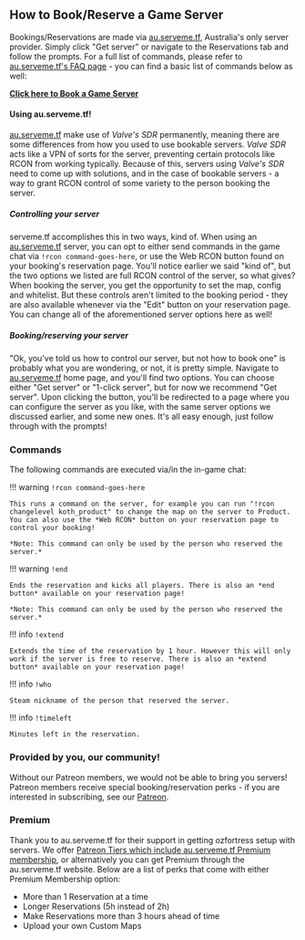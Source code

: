 ## How to Book/Reserve a Game Server

Bookings/Reservations are made via [au.serveme.tf](https://au.serveme.tf/), Australia's only server provider. Simply click "Get server" or navigate to the Reservations tab and follow the prompts. For a full list of commands, please refer to [au.serveme.tf's FAQ page](https://au.serveme.tf/faq) - you can find a basic list of commands below as well:

[**Click here to Book a Game Server**](https://au.serveme.tf/)

#### **Using au.serveme.tf!**
[au.serveme.tf](https://au.serveme.tf) make use of *Valve's SDR* permanently, meaning there are some differences from how you used to use bookable servers. *Valve SDR* acts like a VPN of sorts for the server, preventing certain protocols like RCON from working typically. Because of this, servers using *Valve's SDR* need to come up with solutions, and in the case of bookable servers - a way to grant RCON control of some variety to the person booking the server. 

##### **Controlling your server**
serveme.tf accomplishes this in two ways, kind of. When using an [au.serveme.tf](https://au.serveme.tf) server, you can opt to either send commands in the game chat via `!rcon command-goes-here`, or use the Web RCON button found on your booking's reservation page. You'll notice earlier we said "kind of", but the two options we listed are full RCON control of the server, so what gives? When booking the server, you get the opportunity to set the map, config and whitelist. But these controls aren't limited to the booking period - they are also available whenever via the "Edit" button on your reservation page. You can change all of the aforementioned server options here as well!

##### **Booking/reserving your server**
"Ok, you've told us how to control our server, but not how to book one" is probably what you are wondering, or not, it is pretty simple. Navigate to [au.serveme.tf](https://au.serveme.tf) home page, and you'll find two options. You can choose either "Get server" or "1-click server", but for now we recommend "Get server". Upon clicking the button, you'll be redirected to a page where you can configure the server as you like, with the same server options we discussed earlier, and some new ones. It's all easy enough, just follow through with the prompts!

### Commands
The following commands are executed via/in the in-game chat:

!!! warning `!rcon command-goes-here`

    This runs a command on the server, for example you can run "!rcon changelevel koth_product" to change the map on the server to Product. You can also use the *Web RCON* button on your reservation page to control your booking!

    *Note: This command can only be used by the person who reserved the server.*

!!! warning `!end`

    Ends the reservation and kicks all players. There is also an *end button* available on your reservation page!

    *Note: This command can only be used by the person who reserved the server.*

!!! info `!extend`

    Extends the time of the reservation by 1 hour. However this will only work if the server is free to reserve. There is also an *extend button* available on your reservation page!

!!! info `!who`

    Steam nickname of the person that reserved the server.

!!! info `!timeleft`

    Minutes left in the reservation.

### Provided by you, our community!
Without our Patreon members, we would not be able to bring you servers! Patreon members receive special booking/reservation perks - if you are interested in subscribing, see our [Patreon](https://patreon.com/ozfortress).

### Premium
Thank you to au.serveme.tf for their support in getting ozfortress setup with servers. We offer [Patreon Tiers which include au.serveme.tf Premium membership](https://patreon.com/ozfortress), or alternatively you can get Premium through the au.serveme.tf website. Below are a list of perks that come with either Premium Membership option:
* More than 1 Reservation at a time
* Longer Reservations (5h instead of 2h)
* Make Reservations more than 3 hours ahead of time
* Upload your own Custom Maps